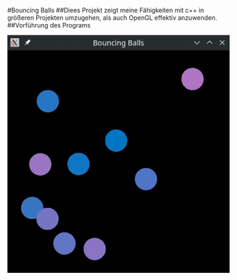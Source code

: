 #Bouncing Balls
##Diees Projekt zeigt meine Fähigkeiten mit c++ in größeren Projekten umzugehen, als auch OpenGL effektiv anzuwenden.
##Vorführung des Programs

![Video gif des Programmes](example.gif)
